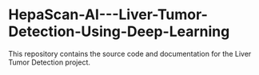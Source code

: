 # HepaScan-AI---Liver-Tumor-Detection-Using-Deep-Learning
This repository contains the source code and documentation for the Liver Tumor Detection project.
